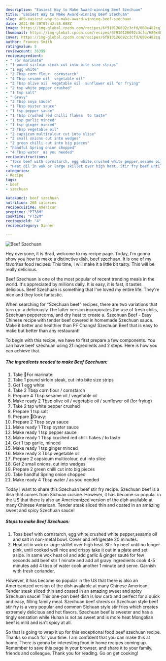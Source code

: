 ```yaml
---
description: "Easiest Way to Make Award-winning Beef Szechuan"
title: "Easiest Way to Make Award-winning Beef Szechuan"
slug: 409-easiest-way-to-make-award-winning-beef-szechuan
date: 2021-06-30T07:42:55.688Z
image: https://img-global.cpcdn.com/recipes/6f910126692c3cfd/680x482cq70/beef-szechuan-recipe-main-photo.jpg
thumbnail: https://img-global.cpcdn.com/recipes/6f910126692c3cfd/680x482cq70/beef-szechuan-recipe-main-photo.jpg
cover: https://img-global.cpcdn.com/recipes/6f910126692c3cfd/680x482cq70/beef-szechuan-recipe-main-photo.jpg
author: Frances Smith
ratingvalue: 5
reviewcount: 36399
recipeingredient:
- " For marinate"
- "1 pound sirloin steak cut into bite size strips"
- "1 egg white"
- "2 Tbsp corn flour  cornstarch"
- "4 Tbsp sesame oil  vegetable oil"
- "2 Tbsp olive oil  vegetable oil  sunflower oil for frying"
- "2 tsp white pepper crushed"
- "1 tsp salt"
- " Gravy"
- "2 Tbsp soya sauce"
- "1 Tbsp oyster sauce"
- "1 tsp pepper sauce"
- "1 Tbsp crushed red chilli flakes  to taste"
- "1 tsp garlic minced"
- "1 tsp ginger minced"
- "3 Tbsp vegetable oil"
- "2 capsicum multicolour cut into slice"
- "2 small onions cut into wedges"
- "2 green chilli cut into big pieces"
- "handful Spring onion chopped"
- "4 Tbsp water  as you needed"
recipeinstructions:
- "Toss beef with cornstarch, egg white,crushed white pepper,sesame oil and salt in non-metal bowl. Cover and refrigerate 20 minutes."
- "Heat oil in wok or large skillet over high heat. Stir fry beef until no longer pink, until cooked well nice and crispy take it out in a plate and set aside. In same wok heat oil and add garlic &amp; ginger sauté for few seconds add beef stir 1 minute and add all gravy ingredients cook 4-5 minutes add 4 tbsp of water cook another 1 minute and serve. Garnish with fresh coriander."
categories:
- Recipe
tags:
- beef
- szechuan

katakunci: beef szechuan 
nutrition: 268 calories
recipecuisine: American
preptime: "PT38M"
cooktime: "PT32M"
recipeyield: "4"
recipecategory: Dinner

---
```



![Beef Szechuan](https://img-global.cpcdn.com/recipes/6f910126692c3cfd/680x482cq70/beef-szechuan-recipe-main-photo.jpg)

Hey everyone, it is Brad, welcome to my recipe page. Today, I'm gonna show you how to make a distinctive dish, beef szechuan. It is one of my favorites food recipes. This time, I will make it a little bit tasty. This will be really delicious.

Beef Szechuan is one of the most popular of recent trending meals in the world. It's appreciated by millions daily. It is easy, it is fast, it tastes delicious. Beef Szechuan is something that I've loved my entire life. They're nice and they look fantastic.

When searching for &#34;Szechuan beef&#34; recipes, there are two variations that turn up: a deliciously The latter version incorporates the use of fresh chilis, Szechuan peppercorns, and dry heat to create a. Szechuan Beef - Easy Chinese recipe with tender beef covered in homemade Szechuan sauce. Make it better and healthier than PF Changs! Szechuan Beef that is easy to make but better than any restaurant!


To begin with this recipe, we have to first prepare a few components. You can have beef szechuan using 21 ingredients and 2 steps. Here is how you can achieve that.

<!--inarticleads1-->

##### The ingredients needed to make Beef Szechuan:

1. Take  🌻For marinate:
1. Take 1 pound sirloin steak, cut into bite size strips
1. Get 1 egg white
1. Take 2 Tbsp corn flour / cornstarch
1. Prepare 4 Tbsp sesame oil / vegetable oil
1. Make ready 2 Tbsp olive oil / vegetable oil / sunflower oil (for frying)
1. Take 2 tsp white pepper crushed
1. Prepare 1 tsp salt
1. Prepare  🌻Gravy:
1. Prepare 2 Tbsp soya sauce
1. Make ready 1 Tbsp oyster sauce
1. Make ready 1 tsp pepper sauce
1. Make ready 1 Tbsp crushed red chilli flakes / to taste
1. Get 1 tsp garlic, minced
1. Make ready 1 tsp ginger minced
1. Make ready 3 Tbsp vegetable oil
1. Prepare 2 capsicum multicolour, cut into slice
1. Get 2 small onions, cut into wedges
1. Prepare 2 green chilli cut into big pieces
1. Take handful Spring onion chopped
1. Make ready 4 Tbsp water / as you needed


Today I want to share this Szechuan beef stir fry recipe. Szechuan beef is a dish that comes from Sichuan cuisine. However, it has become so popular in the US that there is also an Americanized version of the dish available at many Chinese American. Tender steak sliced thin and coated in an amazing sweet and spicy Szechuan sauce! 

<!--inarticleads2-->

##### Steps to make Beef Szechuan:

1. Toss beef with cornstarch, egg white,crushed white pepper,sesame oil and salt in non-metal bowl. Cover and refrigerate 20 minutes.
1. Heat oil in wok or large skillet over high heat. Stir fry beef until no longer pink, until cooked well nice and crispy take it out in a plate and set aside. In same wok heat oil and add garlic &amp; ginger sauté for few seconds add beef stir 1 minute and add all gravy ingredients cook 4-5 minutes add 4 tbsp of water cook another 1 minute and serve. Garnish with fresh coriander.


However, it has become so popular in the US that there is also an Americanized version of the dish available at many Chinese American. Tender steak sliced thin and coated in an amazing sweet and spicy Szechuan sauce! This one-pan beef dish is low carb and perfect for a quick and easy, filling family meal. Szechuan beef shreds or Szechuan style beef stir fry is a very popular and common Sichuan style stir fries which creates extremely delicious and hot flavors. Szechuan beef is sweeter and has a tingly sensation while Hunan is not as sweet and is more heat Mongolian beef is mild and isn&#39;t spicy at all. 

So that is going to wrap it up for this exceptional food beef szechuan recipe. Thanks so much for your time. I am confident that you can make this at home. There is gonna be interesting food in home recipes coming up. Remember to save this page in your browser, and share it to your family, friends and colleague. Thank you for reading. Go on get cooking!
